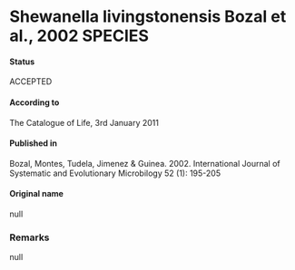 # Shewanella livingstonensis Bozal et al., 2002 SPECIES

#### Status
ACCEPTED

#### According to
The Catalogue of Life, 3rd January 2011

#### Published in
Bozal, Montes, Tudela, Jimenez & Guinea. 2002. International Journal of Systematic and Evolutionary Microbilogy 52 (1): 195-205

#### Original name
null

### Remarks
null